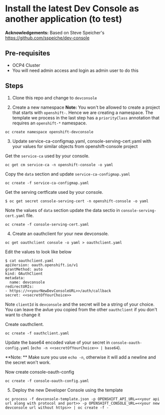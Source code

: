# Install the latest Dev Console as another application (to test)

**Acknowledgements:** Based on Steve Speicher's https://github.com/sspeiche/dev-console

## Pre-requisites
* OCP4 Cluster
* You will need admin access and login as admin user to do this


## Steps

1. Clone this repo and change to `devconsole`

2. Create a new namespace
**Note:** You won't be allowed to create a project that starts with `openshift-`. Hence we are creating a namespace. The template we process in the last step has a `priorityClass` annotation that requires an `openshift-*` namespace.

```
oc create namespace openshift-devconsole
```

3. Update service-ca-configmap.yaml, console-serving-cert.yaml with your values for similar objects from openshift-console project

Get the `service-ca` used by your console.
```
oc get cm service-ca -n openshift-console -o yaml
```
Copy the `data` section and update `service-ca-configmap.yaml`

```
oc create -f service-ca-configmap.yaml 
```

Get the serving certficate used by your console.
```
$ oc get secret console-serving-cert -n openshift-console -o yaml
```

Note the values of `data` section update the data sectio in `console-serving-cert.yaml` file.

```
oc create -f console-serving-cert.yaml 
```

4. Create an oauthclient for your new devconsole.

```
oc get oauthclient console -o yaml > oauthclient.yaml
```

Edit the values to look like below

```
$ cat oauthclient.yaml 
apiVersion: oauth.openshift.io/v1
grantMethod: auto
kind: OAuthClient
metadata:
  name: devconsole
redirectURIs:
- https://<<yourNewDevConsoleURL>>/auth/callback
secret: <<secretOfYourChoice>>
```
Note `clientId` is `devconsole` and the secret will be a string of your choice. You can leave the avlue you copied from the other `oauthclient` if you don't want to change it

Create oauthclient.
```
oc create -f oauthclient.yaml
```

Update the base64 encoded value of your secret in `console-oauth-config.yaml` (`echo -n <<secretOfYourChoice>> | base64`).

**Note: ** Make sure you use `echo -n`, otherwise it will add a newline and the secret won't work.

Now create console-oauth-config
```
oc create -f console-oauth-config.yaml
```

5. Deploy the new Developer Console using the template

```
oc process -f devconsole-template.json -p OPENSHIFT_API_URL=<<your api url along with protocol and port>> -p OPENSHIFT_CONSOLE_URL=<<your new devconsole url without https>> | oc create -f -
```
